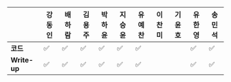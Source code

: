 |              | 강동인 | 배하람 | 김용주 | 박하윤 | 지승윤 | 유예찬 | 이찬미 | 기윤호 | 유한영 | 송민석 |
| ------------ | ------ | ------ | ------ | ------ | ------ | ------------ | ------------ | ------------ | ------------ | ------------ |
| **코드**     |✅|:white_check_mark:| :white_check_mark: | :white_check_mark:        | :white_check_mark: |:white_check_mark:|  |  |:white_check_mark:  |:white_check_mark:|
| **Write-up** |✅|:white_check_mark:| :white_check_mark: |  :white_check_mark:       | :white_check_mark: |:white_check_mark:|  |  |:white_check_mark:  |:white_check_mark:|

